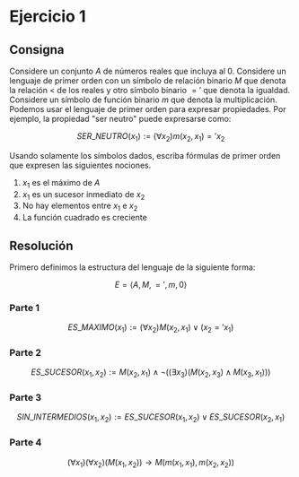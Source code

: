 # Ejercicio 1

## Consigna

Considere un conjunto $A$ de números reales que incluya al 0. Considere un lenguaje de primer orden con un símbolo de relación binario $M$ que denota la relación $<$ de los reales y otro símbolo binario $='$ que denota la igualdad.
Considere un símbolo de función binario $m$ que denota la multiplicación.
Podemos usar el lenguaje de primer orden para expresar propiedades. Por ejemplo, la propiedad "ser neutro" puede expresarse como:

$$
SER\_NEUTRO(x_1) := (\forall x_2)m(x_2,x_1)='x_2
$$

Usando solamente los símbolos dados, escriba fórmulas de primer orden que expresen las siguientes nociones.

1. $x_1$ es el máximo de $A$
2. $x_1$ es un sucesor inmediato de $x_2$
3. No hay elementos entre $x_1$ e $x_2$
4. La función cuadrado es creciente

## Resolución

Primero definimos la estructura del lenguaje de la siguiente forma:

$$
E=\left<A,M,=',m,0 \right>
$$

### Parte 1

$$
ES\_MAXIMO(x_1):=(\forall x_2)M(x_2,x_1)\lor (x_2='x_1)
$$

### Parte 2

$$
ES\_SUCESOR(x_1,x_2):=M(x_2,x_1)\land\neg((\exists x_3)(M(x_2,x_3)\land M(x_3,x_1)))
$$

### Parte 3

$$
SIN\_INTERMEDIOS(x_1,x_2):=ES\_SUCESOR(x_1,x_2)\lor ES\_SUCESOR(x_2,x_1)
$$

### Parte 4

$$
(\forall x_1)(\forall x_2)(M(x_1,x_2))\to M(m(x_1,x_1),m(x_2,x_2))
$$